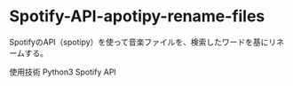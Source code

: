 # Spotify-API-apotipy-rename-files
SpotifyのAPI（spotipy）を使って音楽ファイルを、検索したワードを基にリネームする。

使用技術
Python3
Spotify API
